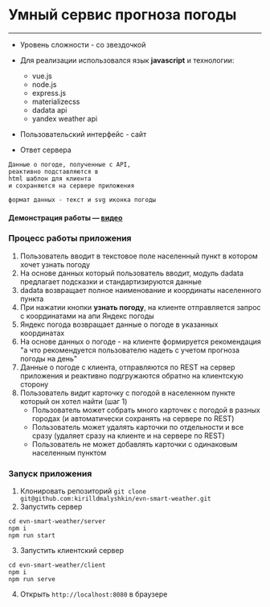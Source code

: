 # Умный сервис прогноза погоды
---
* Уровень сложности - со звездочкой

* Для реализации использовался язык **javascript** и технологии: 
  * vue.js
  * node.js
  * express.js
  * materializecss
  * dadata api
  * yandex weather api

* Пользовательский интерфейс - сайт
* Ответ сервера 
```
Данные о погоде, полученные с API, 
реактивно подставляются в 
html шаблон для клиента 
и сохраняются на сервере приложения

формат данных - текст и svg иконка погоды
```
#### Демонстрация работы — [видео](https://youtu.be/hyFn72XK5qk)

###  Процесс работы приложения
 1. Пользователь вводит в текстовое поле населенный пункт в котором хочет узнать погоду
 2. На основе данных который пользователь вводит, модуль dadata предлагает подсказки и стандартизируются данные
 3. dadata возвращает полное наименование и координаты населенного пункта
 4. При нажатии кнопки **узнать погоду**, на клиенте отправляется запрос с координатами на апи Яндекс погоды
 5. Яндекс погода возвращает данные о погоде в указанных координатах
 6. На основе данных о погоде - на клиенте формируется рекомендация "а что рекомендуется пользователю надеть с учетом прогноза погоды на день"
 7. Данные о погоде с клиента, отправляются по REST на сервер приложения и реактивно подгружаются обратно на клиентскую сторону
 8. Пользователь видит карточку с погодой в населенном пункте который он хотел найти (шаг 1)
    + Пользователь может собрать много карточек с погодой в разных городах (и автоматически сохранять на сервере по REST)
    + Пользователь может удалять карточки по отдельности и все сразу (удаляет сразу на клиенте и на сервере по REST) 
    + Пользователь не может добавлять карточки с одинаковым населенным пунктом


### Запуск приложения 

  1. Клонировать репозиторий ```git clone git@github.com:kirilldmalyshkin/evn-smart-weather.git```
  2. Запустить сервер
```
cd evn-smart-weather/server
npm i
npm run start
```
  3. Запустить клиентский сервер
```
cd evn-smart-weather/client
npm i
npm run serve 
```
  4. Открыть ```http://localhost:8080``` в браузере
